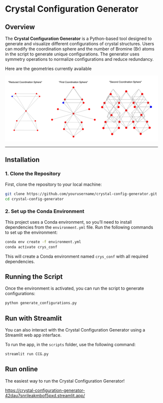 # Crystal Configuration Generator

## Overview

The **Crystal Configuration Generator** is a Python-based tool designed to generate and visualize different configurations of crystal structures. Users can modify the coordination sphere and the number of Bromine (Br) atoms in the script to generate unique configurations. The generator uses symmetry operations to normalize configurations and reduce redundancy.

Here are the geometries currently available

![Alt text](img/cord_sphere_img.png)

---

## Installation

### 1. Clone the Repository
First, clone the repository to your local machine:
```bash
git clone https://github.com/yourusername/crystal-config-generator.git
cd crystal-config-generator
```

### 2. Set up the Conda Environment

This project uses a Conda environment, so you’ll need to install dependencies from the `environment.yml` file. Run the following commands to set up the environment:

```bash
conda env create -f environment.yml
conda activate crys_conf
```
This will create a Conda environment named `crys_conf` with all required dependencies.

## Running the Script

Once the environment is activated, you can run the script to generate configurations:

```bash
python generate_configurations.py
```

## Run with Streamlit

You can also interact with the Crystal Configuration Generator using a Streamlit web app interface.

To run the app, in the `scripts` folder, use the following command:

```bash
streamlit run CCG.py
```

## Run online

The easiest way to run the Crystal Configuration Generator!

https://crystal-configuration-generator-42dau7snrjleakmbof5pxd.streamlit.app/
